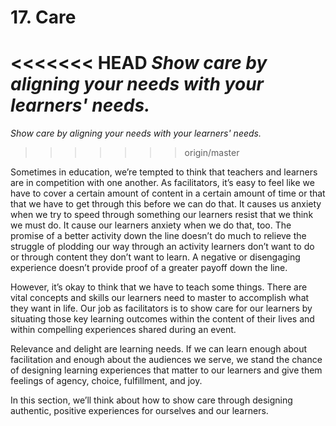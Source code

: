 # 17. Care

<<<<<<< HEAD
*Show care by aligning your needs with your learners' needs.*
=======
_Show care by aligning your needs with your learners' needs._
>>>>>>> origin/master

Sometimes in education, we’re tempted to think that teachers and learners are in competition with one another. As facilitators, it’s easy to feel like we have to cover a certain amount of content in a certain amount of time or that that we have to get through this before we can do that. It causes us anxiety when we try to speed through something our learners resist that we think we must do. It cause our learners anxiety when we do that, too. The promise of a better activity down the line doesn’t do much to relieve the struggle of plodding our way through an activity learners don’t want to do or through content they don’t want to learn. A negative or disengaging experience doesn’t provide proof of a greater payoff down the line.

However, it’s okay to think that we have to teach some things. There are vital concepts and skills our learners need to master to accomplish what they want in life. Our job as facilitators is to show care for our learners by situating those key learning outcomes within the content of their lives and within compelling experiences shared during an event.

Relevance and delight are learning needs. If we can learn enough about facilitation and enough about the audiences we serve, we stand the chance of designing learning experiences that matter to our learners and give them feelings of agency, choice, fulfillment, and joy.

In this section, we’ll think about how to show care through designing authentic, positive experiences for ourselves and our learners.

